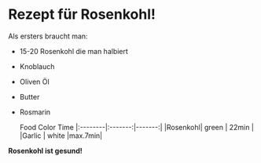 # Rezept für Rosenkohl!

Als ersters braucht man:
- 15-20 Rosenkohl die man halbiert
- Knoblauch
- Oliven Öl
- Butter
- Rosmarin

  Food      Color    Time
|:--------|:-------:|-------:|
|Rosenkohl| green   | 22min  |
|Garlic   |  white  |max.7min|

**Rosenkohl ist gesund!**



